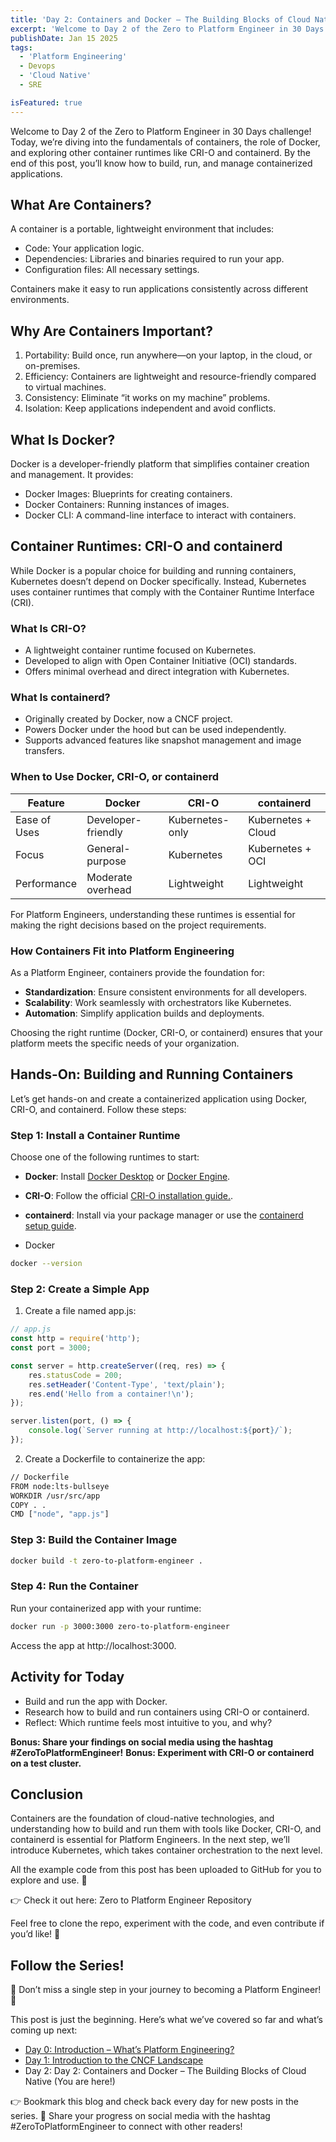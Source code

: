 ```yaml
---
title: 'Day 2: Containers and Docker – The Building Blocks of Cloud Native'
excerpt: 'Welcome to Day 2 of the Zero to Platform Engineer in 30 Days challenge! Today, we’re diving into the fundamentals of containers, the role of Docker, and exploring other container runtimes like CRI-O and containerd. By the end of this post, you’ll know how to build, run, and manage containerized applications.'
publishDate: Jan 15 2025
tags:
  - 'Platform Engineering'
  - Devops
  - 'Cloud Native'
  - SRE

isFeatured: true
---
```


Welcome to Day 2 of the Zero to Platform Engineer in 30 Days challenge! Today, we’re diving into the fundamentals of containers, the role of Docker, and exploring other container runtimes like CRI-O and containerd. By the end of this post, you’ll know how to build, run, and manage containerized applications.

## What Are Containers?

A container is a portable, lightweight environment that includes:

* Code: Your application logic.
* Dependencies: Libraries and binaries required to run your app.
* Configuration files: All necessary settings.

Containers make it easy to run applications consistently across different environments.

## Why Are Containers Important?

1.	Portability: Build once, run anywhere—on your laptop, in the cloud, or on-premises.
2.	Efficiency: Containers are lightweight and resource-friendly compared to virtual machines.
3.	Consistency: Eliminate “it works on my machine” problems.
4.	Isolation: Keep applications independent and avoid conflicts.

## What Is Docker?

Docker is a developer-friendly platform that simplifies container creation and management. It provides:

* Docker Images: Blueprints for creating containers.
* Docker Containers: Running instances of images.
* Docker CLI: A command-line interface to interact with containers.

## Container Runtimes: CRI-O and containerd

While Docker is a popular choice for building and running containers, Kubernetes doesn’t depend on Docker specifically. Instead, Kubernetes uses container runtimes that comply with the Container Runtime Interface (CRI).

### What Is CRI-O?

* A lightweight container runtime focused on Kubernetes.
* Developed to align with Open Container Initiative (OCI) standards.
* Offers minimal overhead and direct integration with Kubernetes.

### What Is containerd?

* Originally created by Docker, now a CNCF project.
* Powers Docker under the hood but can be used independently.
* Supports advanced features like snapshot management and image transfers.


### When to Use Docker, CRI-O, or containerd

|      Feature          |Docker                          |CRI-O                         |containerd|  
|----------------|-------------------------------|-----------------------------|--------|
|Ease of Uses| Developer-friendly           | Kubernetes-only            |Kubernetes + Cloud|
|Focus          |General-purpose            |Kubernetes            |Kubernetes + OCI|
|Performance          |Moderate overhead|Lightweight|Lightweight|

For Platform Engineers, understanding these runtimes is essential for making the right decisions based on the project requirements.

### How Containers Fit into Platform Engineering

As a Platform Engineer, containers provide the foundation for:

* **Standardization**: Ensure consistent environments for all developers.
* **Scalability**: Work seamlessly with orchestrators like Kubernetes.
* **Automation**: Simplify application builds and deployments.

Choosing the right runtime (Docker, CRI-O, or containerd) ensures that your platform meets the specific needs of your organization.

## Hands-On: Building and Running Containers

Let’s get hands-on and create a containerized application using Docker, CRI-O, and containerd. Follow these steps:

### Step 1: Install a Container Runtime

Choose one of the following runtimes to start:
* **Docker**: Install [Docker Desktop](https://docs.docker.com/desktop/) or [Docker Engine](https://docs.docker.com/engine/).
* **CRI-O**: Follow the official [CRI-O installation guide.](https://cri-o.io/).
* **containerd**: Install via your package manager or use the [containerd setup guide](https://containerd.io/).

* Docker

```bash
docker --version
```


### Step 2: Create a Simple App
1.	Create a file named app.js:

```javascript
// app.js
const http = require('http');
const port = 3000;

const server = http.createServer((req, res) => {
    res.statusCode = 200;
    res.setHeader('Content-Type', 'text/plain');
    res.end('Hello from a container!\n');
});

server.listen(port, () => {
    console.log(`Server running at http://localhost:${port}/`);
});
````
2.	Create a Dockerfile to containerize the app:

```bash
// Dockerfile
FROM node:lts-bullseye
WORKDIR /usr/src/app
COPY . .
CMD ["node", "app.js"]
```

### Step 3: Build the Container Image

```bash
docker build -t zero-to-platform-engineer .
```

### Step 4: Run the Container

Run your containerized app with your runtime:

```bash
docker run -p 3000:3000 zero-to-platform-engineer
```

Access the app at http://localhost:3000.

## Activity for Today

* Build and run the app with Docker.
* Research how to build and run containers using CRI-O or containerd.
* Reflect: Which runtime feels most intuitive to you, and why?

**Bonus: Share your findings on social media using the hashtag #ZeroToPlatformEngineer!**
**Bonus: Experiment with CRI-O or containerd on a test cluster.**

## Conclusion

Containers are the foundation of cloud-native technologies, and understanding how to build and run them with tools like Docker, CRI-O, and containerd is essential for Platform Engineers. In the next step, we’ll introduce Kubernetes, which takes container orchestration to the next level.


All the example code from this post has been uploaded to GitHub for you to explore and use. 🎉

👉 Check it out here: Zero to Platform Engineer Repository

Feel free to clone the repo, experiment with the code, and even contribute if you’d like! 🚀


## Follow the Series!

🎉 Don’t miss a single step in your journey to becoming a Platform Engineer! 🎉

This post is just the beginning. Here’s what we’ve covered so far and what’s coming up next:

* [Day 0: Introduction – What’s Platform Engineering?](https://parraletz.space/blog/00-0-to-platform-eng-intro/)
* [Day 1: Introduction to the CNCF Landscape](https://parraletz.space/blog/01-0-to-platform-eng-day1/)
* Day 2: Day 2: Containers and Docker – The Building Blocks of Cloud Native (You are here!)
 




👉 Bookmark this blog and check back every day for new posts in the series.
📣 Share your progress on social media with the hashtag #ZeroToPlatformEngineer to connect with other readers!
